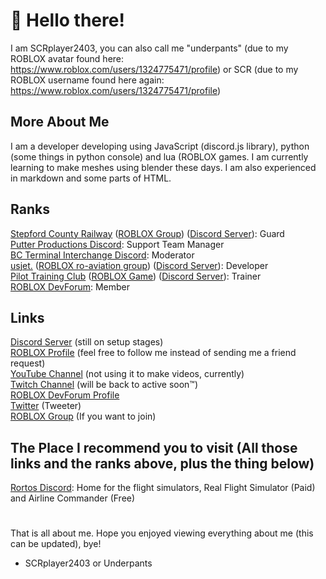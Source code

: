 # 👋 Hello there!

I am SCRplayer2403, you can also call me "underpants" (due to my ROBLOX avatar found here: https://www.roblox.com/users/1324775471/profile) or SCR (due to my ROBLOX username found here again: https://www.roblox.com/users/1324775471/profile)

## More About Me

I am a developer developing using JavaScript (discord.js library), python (some things in python console) and lua (ROBLOX games. I am currently learning to make meshes using blender these days. I am also experienced in markdown and some parts of HTML.

## Ranks

[Stepford County Railway](https://www.roblox.com/games/696347899) ([ROBLOX Group](https://www.roblox.com/groups/3620943/Stepford-County-Railway#!/about)) ([Discord Server](https://discord.gg/scr)): Guard <br>
[Putter Productions Discord](https://discord.gg/qyj9GXYkYy): Support Team Manager <br>
[BC Terminal Interchange Discord](https://discord.gg/QWCCapApZK): Moderator <br>
[usjet.](https://www.roblox.com/groups/10095601/usjet-RBLX#!/about) ([ROBLOX ro-aviation group](https://www.roblox.com/groups/10095601/usjet-RBLX#!/about)) ([Discord Server](https://discord.gg/3Y8m3MP9nX)): Developer <br>
[Pilot Training Club](https://www.roblox.com/groups/2794513/Pilot-Training-Club) ([ROBLOX Game](https://www.roblox.com/games/20321167/Pilot-Training-Flight-Simulator)) ([Discord Server](https://discord.gg/ptc)): Trainer <br>
[ROBLOX DevForum](https://devforum.roblox.com/): Member

## Links

[Discord Server](https://discord.gg/x292tfKpD6) (still on setup stages) <br>
[ROBLOX Profile](https://www.roblox.com/users/1324775471/profile) (feel free to follow me instead of sending me a friend request) <br>
[YouTube Channel](https://www.youtube.com/channel/UCi4rZHi2Rn3rSiDug2mt) (not using it to make videos, currently) <br>
[Twitch Channel](https://www.twitch.tv/scrplayer2403) (will be back to active soon™) <br>
[ROBLOX DevForum Profile](https://devforum.roblox.com/u/scrplayer2403/) <br>
[Twitter](https://twitter.com/AarushAtharv) (Tweeter) <br>
[ROBLOX Group](https://www.roblox.com/groups/6874817/RBLX-Protocol-Studios) (If you want to join)

## The Place I recommend you to visit (All those links and the ranks above, plus the thing below)

[Rortos Discord](https://discord.gg/rortos): Home for the flight simulators, Real Flight Simulator (Paid) and Airline Commander (Free)

#

That is all about me. Hope you enjoyed viewing everything about me (this can be updated), bye!

- SCRplayer2403 or Underpants

<!--
**SCRplayer2403theDev/SCRplayer2403theDev** is a ✨ _special_ ✨ repository because its `README.md` (this file) appears on your GitHub profile.

Here are some ideas to get you started:

- 🔭 I’m currently working on ...
- 🌱 I’m currently learning ...
- 👯 I’m looking to collaborate on ...
- 🤔 I’m looking for help with ...
- 💬 Ask me about ...
- 📫 How to reach me: ...
- 😄 Pronouns: ...
- ⚡ Fun fact: ...
-->

